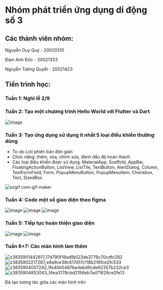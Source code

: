 # Nhóm phát triển ứng dụng di động số 3
## Các thành viên nhóm:
Nguyễn Duy Quý - 20020310

Đàm Anh Đức - 20021333

Nguyễn Tương Quyết - 20021423

## Tiến trình học:

### Tuần 1: Nghỉ lễ 2/9

### Tuần 2: Tạo một chương trình Hello World với Flutter và Dart
 
![image](https://user-images.githubusercontent.com/80798145/190578477-b3df773d-9a59-4421-88d7-bd95aca2dbfd.png)

### Tuần 3: Tạo ứng dụng sử dụng ít nhất 5 loại điều khiển thường dùng

- To-do List phiên bản đơn giản
- Chức năng: thêm, xóa, chỉnh sửa, đánh dấu độ hoàn thành
- Các loại điều khiển được sử dụng: MaterialApp, Scaffold, AppBar, FloatingActionButton, ListView, ListTile, TextButton, AlertDialog, Column, TextFormField, Form, PopupMenuButton, PopupMenuItem, Checkbox, Text, SizedBox

![ezgif com-gif-maker](https://user-images.githubusercontent.com/80797626/191796080-f3f8c72c-a516-4137-9319-45042d738d97.gif)

### Tuần 4: Code một số giao diện theo figma

![image](https://user-images.githubusercontent.com/80797626/197123228-f94b9194-3407-4e1b-8eba-2b97965b498b.png)
![image](https://user-images.githubusercontent.com/80797626/197123276-182c2c4f-089c-429a-99d9-142e48467ac1.png)
![image](https://user-images.githubusercontent.com/80797626/197123338-5ae59b49-34e9-4e62-af91-dcf9bc318515.png)

### Tuần 5: Tiếp tục hoàn thiện giao diện

![image](https://user-images.githubusercontent.com/80797626/197126715-fef48ee8-2a9d-48a2-890a-5564e70ad332.png)
![image](https://user-images.githubusercontent.com/80797626/197126763-9f4eaa81-7fdb-4224-981a-520a9586b60b.png)

### Tuần 6+7: Các màn hình làm thêm
![z3835901442617_17d790f18ad9b123de3776c70cdfc282](https://user-images.githubusercontent.com/80798145/198520449-bb52d783-c578-4073-8923-5afc9c77ae51.jpg)
![z3835902217287_e9a9ce38c617d17c118b216fce2fc533](https://user-images.githubusercontent.com/80798145/198520459-675c4133-9d73-4090-bfa9-d46631fcd019.jpg)
![z3835904007242_1fe40b5487be4ebd9cde62357b232ce3](https://user-images.githubusercontent.com/80798145/198520474-5a3830ae-93ca-44ac-837a-42ac4c9e8d58.jpg)
![z3835904853043_f4ea3179cbd2156eb7ad71628ce2fe13](https://user-images.githubusercontent.com/80798145/198520495-621bc4d2-1e15-4076-af73-86ebd44d6f51.jpg)

Đã tạo tương tác giữa các màn hình trên
